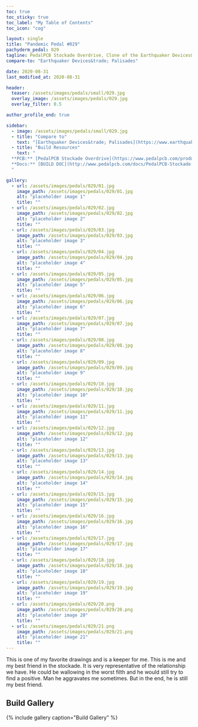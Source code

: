 ```yaml
---
toc: true
toc_sticky: true
toc_label: "My Table of Contents"
toc_icon: "cog"

layout: single
title: "Pandemic Pedal #029"
pachyderm_pedal: 029
tagline: PedalPCB Stockade Overdrive, Clone of the Earthquaker Devices&trade; Palisades
compare-to: "Earthquaker Devices&trade; Palisades"

date: 2020-08-31
last_modified_at: 2020-08-31

header:
  teaser: /assets/images/pedals/small/029.jpg
  overlay_image: /assets/images/pedals/029.jpg
  overlay_filter: 0.5

author_profile_end: true

sidebar:
  - image: /assets/images/pedals/small/029.jpg
  - title: "Compare to"
    text: "[Earthquaker Devices&trade; Palisades](https://www.earthquakerdevices.com/palisades)"
  - title: "Build Resources"
    text: "
  **PCB:** [PedalPCB Stockade Overdrive](https://www.pedalpcb.com/product/stockade/)<br>
  **Docs:** [BUILD DOC](http://www.pedalpcb.com/docs/PedalPCB-Stockade.pdf)
  "

gallery:
  - url: /assets/images/pedals/029/01.jpg
    image_path: /assets/images/pedals/029/01.jpg
    alt: "placeholder image 1"
    title: ""
  - url: /assets/images/pedals/029/02.jpg
    image_path: /assets/images/pedals/029/02.jpg
    alt: "placeholder image 2"
    title: ""
  - url: /assets/images/pedals/029/03.jpg
    image_path: /assets/images/pedals/029/03.jpg
    alt: "placeholder image 3"
    title: ""
  - url: /assets/images/pedals/029/04.jpg
    image_path: /assets/images/pedals/029/04.jpg
    alt: "placeholder image 4"
    title: ""
  - url: /assets/images/pedals/029/05.jpg
    image_path: /assets/images/pedals/029/05.jpg
    alt: "placeholder image 5"
    title: ""
  - url: /assets/images/pedals/029/06.jpg
    image_path: /assets/images/pedals/029/06.jpg
    alt: "placeholder image 6"
    title: ""
  - url: /assets/images/pedals/029/07.jpg
    image_path: /assets/images/pedals/029/07.jpg
    alt: "placeholder image 7"
    title: ""
  - url: /assets/images/pedals/029/08.jpg
    image_path: /assets/images/pedals/029/08.jpg
    alt: "placeholder image 8"
    title: ""
  - url: /assets/images/pedals/029/09.jpg
    image_path: /assets/images/pedals/029/09.jpg
    alt: "placeholder image 9"
    title: ""
  - url: /assets/images/pedals/029/10.jpg
    image_path: /assets/images/pedals/029/10.jpg
    alt: "placeholder image 10"
    title: ""
  - url: /assets/images/pedals/029/11.jpg
    image_path: /assets/images/pedals/029/11.jpg
    alt: "placeholder image 11"
    title: ""
  - url: /assets/images/pedals/029/12.jpg
    image_path: /assets/images/pedals/029/12.jpg
    alt: "placeholder image 12"
    title: ""
  - url: /assets/images/pedals/029/13.jpg
    image_path: /assets/images/pedals/029/13.jpg
    alt: "placeholder image 13"
    title: ""
  - url: /assets/images/pedals/029/14.jpg
    image_path: /assets/images/pedals/029/14.jpg
    alt: "placeholder image 14"
    title: ""
  - url: /assets/images/pedals/029/15.jpg
    image_path: /assets/images/pedals/029/15.jpg
    alt: "placeholder image 15"
    title: ""
  - url: /assets/images/pedals/029/16.jpg
    image_path: /assets/images/pedals/029/16.jpg
    alt: "placeholder image 16"
    title: ""
  - url: /assets/images/pedals/029/17.jpg
    image_path: /assets/images/pedals/029/17.jpg
    alt: "placeholder image 17"
    title: ""
  - url: /assets/images/pedals/029/18.jpg
    image_path: /assets/images/pedals/029/18.jpg
    alt: "placeholder image 18"
    title: ""
  - url: /assets/images/pedals/029/19.jpg
    image_path: /assets/images/pedals/029/19.jpg
    alt: "placeholder image 19"
    title: ""
  - url: /assets/images/pedals/029/20.png
    image_path: /assets/images/pedals/029/20.png
    alt: "placeholder image 20"
    title: ""
  - url: /assets/images/pedals/029/21.png
    image_path: /assets/images/pedals/029/21.png
    alt: "placeholder image 21"
    title: ""
---
```


This is one of my favorite drawings and is a keeper for me. This is me and my best friend in the stockade. It is very representative of the relationship we have. He could be wallowing in the worst filth and he would still try to find a positive. Man he aggravates me sometimes. But in the end, he is still my best friend.

## Build Gallery

{% include gallery caption="Build Gallery" %}